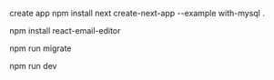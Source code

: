 create app
npm install next
create-next-app --example with-mysql .

npm install react-email-editor

npm run migrate

npm run dev